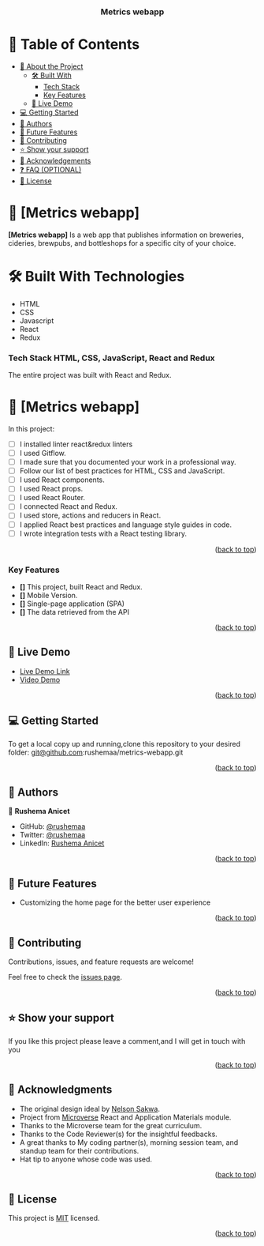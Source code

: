 <a name="readme-top"></a>

<div align="center">

  <h3><b>Metrics webapp</b></h3>

</div>

# 📗 Table of Contents

- [📖 About the Project](#about-project)
  - [🛠 Built With](#built-with)
    - [Tech Stack](#tech-stack)
    - [Key Features](#key-features)
  - [🚀 Live Demo](#live-demo)
- [💻 Getting Started](#getting-started)
- [👥 Authors](#authors)
- [🔭 Future Features](#future-features)
- [🤝 Contributing](#contributing)
- [⭐️ Show your support](#support)
- [🙏 Acknowledgements](#acknowledgements)
- [❓ FAQ (OPTIONAL)](#faq)
- [📝 License](#license)

# 📖 [Metrics webapp] <a name="about-project"></a>

**[Metrics webapp]** Is a web app that publishes information on breweries, cideries, brewpubs, and bottleshops for a specific city of your choice.

# 🛠 Built With <a name="built-with">Technologies</a>

- HTML
- CSS
- Javascript
- React
- Redux

### Tech Stack <a name="tech-stack">HTML, CSS, JavaScript, React and Redux</a>

The entire project was built with React and Redux.

# 📖 [Metrics webapp] <a name="about-project"></a>

In this project:

- [ ] I installed linter react&redux linters
- [ ] I used Gitflow.
- [ ] I made sure that you documented your work in a professional way.
- [ ] Follow our list of best practices for HTML, CSS and JavaScript.
- [ ] I used React components.
- [ ] I used React props.
- [ ] I used React Router.
- [ ] I connected React and Redux.
- [ ] I used store, actions and reducers in React.
- [ ] I applied React best practices and language style guides in code.
- [ ] I wrote integration tests with a React testing library.

<p align="right">(<a href="#readme-top">back to top</a>)</p>

<!-- Features -->

### Key Features <a name="key-features">

- **[]** This project, built React and Redux.
- **[]** Mobile Version.
- **[]** Single-page application (SPA)
- **[]** The data retrieved from the API
  </a>

<p align="right">(<a href="#readme-top">back to top</a>)</p>

<!-- LIVE DEMO -->

## 🚀 Live Demo <a name="live-demo"></a>

- [Live Demo Link](https://tx-breweries.onrender.com)
- [Video Demo](https://www.loom.com/share/99a54ff913bc4fca93fec0f5a4f7cf60)

<p align="right">(<a href="#readme-top">back to top</a>)</p>

<!-- GETTING STARTED -->

## 💻 Getting Started <a name="getting-started"></a>

To get a local copy up and running,clone this repository to your desired folder: git@github.com:rushemaa/metrics-webapp.git

<p align="right">(<a href="#readme-top">back to top</a>)</p>

## 👥 Authors <a name="authors"></a>

👤 **Rushema Anicet**

- GitHub: [@rushemaa](https://github.com/rushemaa)
- Twitter: [@rushemaa](https://twitter.com/rushemaa)
- LinkedIn: [Rushema Anicet](https://www.linkedin.com/in/rushemaa)

<p align="right">(<a href="#readme-top">back to top</a>)</p>

## 🔭 Future Features <a name="future-features"></a>

- Customizing the home page for the better user experience

<p align="right">(<a href="#readme-top">back to top</a>)</p>

## 🤝 Contributing <a name="contributing"></a>

Contributions, issues, and feature requests are welcome!

Feel free to check the [issues page](../../issues/).

<p align="right">(<a href="#readme-top">back to top</a>)</p>

## ⭐️ Show your support <a name="support"></a>

If you like this project please leave a comment,and I will get in touch with you

<p align="right">(<a href="#readme-top">back to top</a>)</p>

## 🙏 Acknowledgments <a name="acknowledgements"></a>

- The original design ideal by [Nelson Sakwa](https://www.behance.net/sakwadesignstudio).
- Project from [Microverse](https://www.microverse.org/) React and Application Materials module.
- Thanks to the Microverse team for the great curriculum.
- Thanks to the Code Reviewer(s) for the insightful feedbacks.
- A great thanks to My coding partner(s), morning session team, and standup team for their contributions.
- Hat tip to anyone whose code was used.

<p align="right">(<a href="#readme-top">back to top</a>)</p>

## 📝 License <a name="license"></a>

This project is [MIT](./LICENSE) licensed.

<p align="right">(<a href="#readme-top">back to top</a>)</p>
